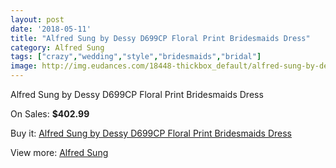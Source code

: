 ```yaml
---
layout: post
date: '2018-05-11'
title: "Alfred Sung by Dessy D699CP Floral Print Bridesmaids Dress"
category: Alfred Sung
tags: ["crazy","wedding","style","bridesmaids","bridal"]
image: http://img.eudances.com/18448-thickbox_default/alfred-sung-by-dessy-d699cp-floral-print-bridesmaids-dress.jpg
---
```

Alfred Sung by Dessy D699CP Floral Print Bridesmaids Dress

On Sales: **$402.99**
<a href="https://www.eudances.com/en/alfred-sung/5440-alfred-sung-by-dessy-d699cp-floral-print-bridesmaids-dress.html"><amp-img layout="responsive" width="600" height="600" src="//img.eudances.com/18448-thickbox_default/alfred-sung-by-dessy-d699cp-floral-print-bridesmaids-dress.jpg" alt="Alfred Sung by Dessy D699CP Floral Print Bridesmaids Dress 0" /></a>
<a href="https://www.eudances.com/en/alfred-sung/5440-alfred-sung-by-dessy-d699cp-floral-print-bridesmaids-dress.html"><amp-img layout="responsive" width="600" height="600" src="//img.eudances.com/18449-thickbox_default/alfred-sung-by-dessy-d699cp-floral-print-bridesmaids-dress.jpg" alt="Alfred Sung by Dessy D699CP Floral Print Bridesmaids Dress 1" /></a>

Buy it: [Alfred Sung by Dessy D699CP Floral Print Bridesmaids Dress](https://www.eudances.com/en/alfred-sung/5440-alfred-sung-by-dessy-d699cp-floral-print-bridesmaids-dress.html "Alfred Sung by Dessy D699CP Floral Print Bridesmaids Dress")

View more: [Alfred Sung](https://www.eudances.com/en/52-alfred-sung "Alfred Sung")